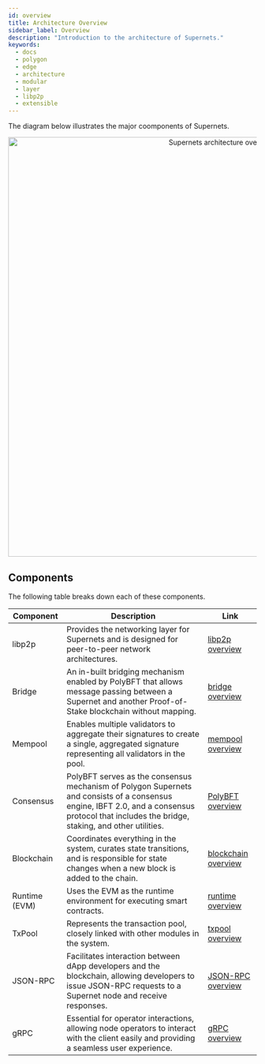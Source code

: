```yaml
---
id: overview
title: Architecture Overview
sidebar_label: Overview
description: "Introduction to the architecture of Supernets."
keywords:
  - docs
  - polygon
  - edge
  - architecture
  - modular
  - layer
  - libp2p
  - extensible
---
```


The diagram below illustrates the major coomponents of Supernets.

<div align="center">
  <img src="/img/supernets/supernets-overview.excalidraw.png" alt="Supernets architecture overview" width="850" />
</div>

## Components

The following table breaks down each of these components.

| Component | Description | Link |
| --- | --- | --- |
| libp2p | Provides the networking layer for Supernets and is designed for peer-to-peer network architectures. | [libp2p overview](/docs/supernets/design/libp2p.md) |
| Bridge | An in-built bridging mechanism enabled by PolyBFT that allows message passing between a Supernet and another Proof-of-Stake blockchain without mapping. | [bridge overview](/docs/supernets/design/bridge/overview.md) |
| Mempool | Enables multiple validators to aggregate their signatures to create a single, aggregated signature representing all validators in the pool. | [mempool overview](/docs/supernets/design/mempool.md) |
| Consensus | PolyBFT serves as the consensus mechanism of Polygon Supernets and consists of a consensus engine, IBFT 2.0, and a consensus protocol that includes the bridge, staking, and other utilities. | [PolyBFT overview](/docs/category/polybft-consensus) |
| Blockchain | Coordinates everything in the system, curates state transitions, and is responsible for state changes when a new block is added to the chain. | [blockchain overview](/docs/supernets/design/blockchain.md) |
| Runtime (EVM) | Uses the EVM as the runtime environment for executing smart contracts. | [runtime overview](/docs/supernets/design/runtime/overview.md) |
| TxPool | Represents the transaction pool, closely linked with other modules in the system. | [txpool overview](/docs/supernets/design/txpool.md) |
| JSON-RPC | Facilitates interaction between dApp developers and the blockchain, allowing developers to issue JSON-RPC requests to a Supernet node and receive responses. | [JSON-RPC overview](/docs/supernets/design/jsonrpc.md) |
| gRPC | Essential for operator interactions, allowing node operators to interact with the client easily and providing a seamless user experience. | [gRPC overview](/docs/supernets/design/grpc.md) |
